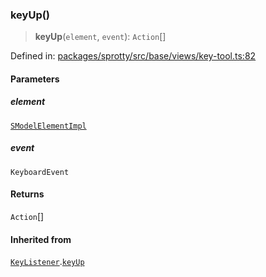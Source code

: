 
### keyUp()

> **keyUp**(`element`, `event`): `Action`[]

Defined in: [packages/sprotty/src/base/views/key-tool.ts:82](https://github.com/eclipse-sprotty/sprotty/blob/f9b2433481cc27a1ac0c92d525a92039ae7f6c76/packages/sprotty/src/base/views/key-tool.ts#L82)

#### Parameters

##### element

[`SModelElementImpl`](../Class.SModelElementImpl)

##### event

`KeyboardEvent`

#### Returns

`Action`[]

#### Inherited from

[`KeyListener`](../Class.KeyListener).[`keyUp`](../Class.KeyListener.md#keyup)
